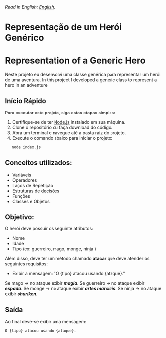 _Read in English: [English](README.md)._

# Representação de um Herói Genérico

# Representation of a Generic Hero

Neste projeto eu desenvolvi uma classe genérica para representar um herói de uma aventura.
In this project I developed a generic class to represent a hero in an adventure

## Início Rápido

Para executar este projeto, siga estas etapas simples:

1. Certifique-se de ter [Node.js](https://nodejs.org/) instalado em sua máquina.
2. Clone o repositório ou faça download do código.
3. Abra um terminal e navegue até a pasta raiz do projeto.
4. Execute o comando abaixo para iniciar o projeto:

```bash
   node index.js
```

## Conceitos utilizados:

- Variáveis
- Operadores
- Laços de Repetição
- Estruturas de decisões
- Funções
- Classes e Objetos

## Objetivo:

O herói deve possuir os seguinte atributos:

- Nome
- Idade
- Tipo (ex: guerreiro, mago, monge, ninja )

Além disso, deve ter um método chamado **atacar** que deve atender os seguintes requisitos:

- Exibir a mensagem: "O {tipo} atacou usando {ataque}."

Se mago -> no ataque exibir **_magia_**.
Se guerreiro -> no ataque exibir **_espada_**.
Se monge -> no ataque exibir **_artes marciais_**.
Se ninja -> no ataque exibir **_shuriken_**.

## Saída

Ao final deve-se exibir uma mensagem:

```
O {tipo} atacou usando {ataque}.
```
